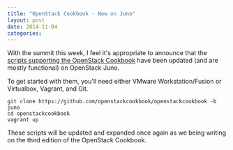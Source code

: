 ```yaml
---
title: "OpenStack Cookbook - Now on Juno"
layout: post
date: 2014-11-04
categories: 
---
```


With the summit this week, I feel it's appropriate to announce that the [scripts supporting the OpenStack Cookbook](https://github.com/openstackcookbook/openstackcookbook/tree/juno) have been updated (and are mostly functional) on OpenStack Juno.

To get started with them, you'll need either VMware Workstation/Fusion or Virtualbox, Vagrant, and Git.

```
git clone https://github.com/openstackcookbook/openstackcookbook -b juno
cd openstackcookbook
vagrant up
```

These scripts will be updated and expanded once again as we being writing on the third edition of the OpenStack Cookbook.
